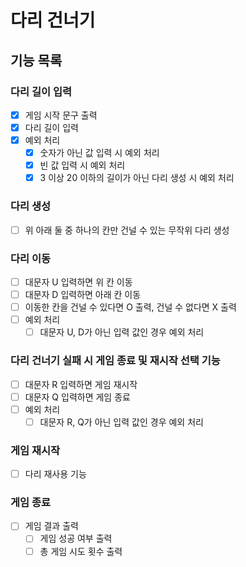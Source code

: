 # 다리 건너기

## 기능 목록

### 다리 길이 입력
- [x] 게임 시작 문구 출력
- [x] 다리 길이 입력
- [x] 예외 처리
  - [x] 숫자가 아닌 값 입력 시 예외 처리
  - [x] 빈 값 입력 시 예외 처리
  - [x] 3 이상 20 이하의 길이가 아닌 다리 생성 시 예외 처리

### 다리 생성
- [ ] 위 아래 둘 중 하나의 칸만 건널 수 있는 무작위 다리 생성

### 다리 이동
- [ ] 대문자 U 입력하면 위 칸 이동
- [ ] 대문자 D 입력하면 아래 칸 이동
- [ ] 이동한 칸을 건널 수 있다면 O 출력, 건널 수 없다면 X 출력
- [ ] 예외 처리
  - [ ] 대문자 U, D가 아닌 입력 값인 경우 예외 처리

### 다리 건너기 실패 시 게임 종료 및 재시작 선택 기능
- [ ] 대문자 R 입력하면 게임 재시작
- [ ] 대문자 Q 입력하면 게임 종료
- [ ] 예외 처리
  - [ ] 대문자 R, Q가 아닌 입력 값인 경우 예외 처리

### 게임 재시작
- [ ] 다리 재사용 기능

### 게임 종료
- [ ] 게임 결과 출력
  - [ ] 게임 성공 여부 출력
  - [ ] 총 게임 시도 횟수 출력